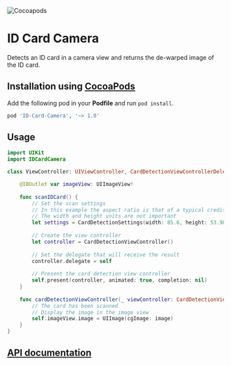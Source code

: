 ![Cocoapods](https://img.shields.io/cocoapods/v/ID-Card-Camera.svg)

# ID Card Camera

Detects an ID card in a camera view and returns the de-warped image of the ID card.

## Installation using [CocoaPods](https://cocoapods.org/)

Add the following pod in your **Podfile** and run `pod install`.

~~~ruby
pod 'ID-Card-Camera', '~> 1.0'
~~~

## Usage

~~~swift
import UIKit
import IDCardCamera

class ViewController: UIViewController, CardDetectionViewControllerDelegate {

    @IBOutlet var imageView: UIImageView!
    
    func scanIDCard() {
        // Set the scan settings
        // In this example the aspect ratio is that of a typical credit card
        // The width and height units are not important
        let settings = CardDetectionSettings(width: 85.6, height: 53.98)
        
        // Create the view controller
        let controller = CardDetectionViewController()
        
        // Set the delegate that will receive the result
        controller.delegate = self
        
        // Present the card detection view controller
        self.present(controller, animated: true, completion: nil)
    }
    
    func cardDetectionViewController(_ viewController: CardDetectionViewController, didDetectCard image: CGImage, withSettings settings: CardDetectionSettings) {
        // The card has been scanned
        // Display the image in the image view
        self.imageView.image = UIImage(cgImage: image)
    }
}
~~~

## [API documentation](https://appliedrecognition.github.io/ID-Card-Camera/)
